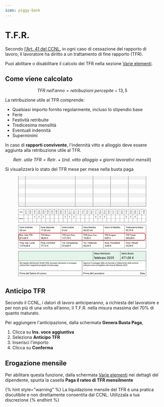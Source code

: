 ```yaml
---
icon: piggy-bank
---
```


# T.F.R.

Secondo [l'Art. 41 del CCNL](https://doemploy.app/it/ccnl?scroll=art41), in ogni caso di cessazione del rapporto di lavoro, il lavoratore ha diritto a un trattamento di fine rapporto (TFR).

Puoi abilitare o disabilitare il calcolo del TFR nella sezione [Varie elementi](configurazione-lavoratore/varie-elementi.md).

## Come viene calcolato <a href="#come-viene-calcolato" id="come-viene-calcolato"></a>

$$
TFR \ nell'anno = retribuzioni \ percepite \div 13,5
$$

La retribuzione utile al TFR comprende:

* Qualsiasi importo fornito regolarmente, incluso lo stipendio base
* Ferie
* Festività retribuite
* Tredicesima mensilità
* Eventuali indennità
* Superminimi

In caso di **rapporti convivente**, l'indennità vitto e alloggio deve essere aggiunta alla retribuzione utile al TFR.

$$
Retr. \ utile\  TFR= Retr. + (ind. \ vitto\ alloggio \times giorni \ lavorativi\ mensili)
$$

Si visualizzerà lo stato del TFR mese per mese nella busta paga

<figure><img src="../.gitbook/assets/Screenshot 2025-02-11 at 15.49.49.png" alt=""><figcaption></figcaption></figure>

## Anticipo TFR <a href="#anticipo-tfr" id="anticipo-tfr"></a>

Secondo il CCNL, i datori di lavoro anticiperanno, a richiesta del lavoratore e per non più di una volta all’anno, il T.F.R. nella misura massima del 70% di quanto maturato.

Per aggiungere l'anticipazione, dalla schermata **Genera Busta Paga**,

1. Clicca su **Ins. voce aggiuntiva**
2. &#x20;Seleziona **Anticipo TFR**
3. Inserisci l'importo
4. Clicca su **Conferma**

## Erogazione mensile <a href="#erogazione-mensile" id="erogazione-mensile"></a>

Per abilitare questa funzione, dalla schermata [Varie elementi](configurazione-lavoratore/varie-elementi.md) nei dettagli del dipendente, spunta la casella **Paga il rateo di TFR mensilmente**

{% hint style="warning" %}
La liquidazione mensile del TFR è una pratica discutibile e non direttamente consentita dal CCNL. Utilizzala a tua discrezione
{% endhint %}



